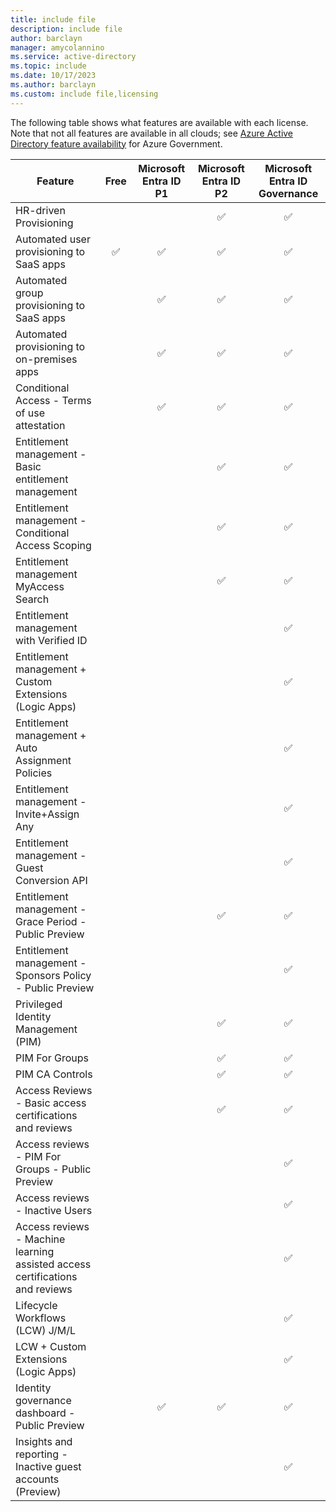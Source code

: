 ```yaml
---
title: include file
description: include file
author: barclayn
manager: amycolannino
ms.service: active-directory
ms.topic: include
ms.date: 10/17/2023
ms.author: barclayn
ms.custom: include file,licensing
---
```


The following table shows what features are available with each license.  Note that not all features are available in all clouds; see [Azure Active Directory feature availability](../identity/authentication/feature-availability.md) for Azure Government.

|Feature|Free|Microsoft Entra ID P1|Microsoft Entra ID P2|Microsoft Entra ID Governance|
|-----|:-----:|:-----:|:-----:|:-----:| 
|HR-driven Provisioning||| :white_check_mark: | :white_check_mark: |
|Automated user provisioning to SaaS apps| :white_check_mark: | :white_check_mark: | :white_check_mark: | :white_check_mark: |	 
|Automated group provisioning to SaaS apps|| :white_check_mark: | :white_check_mark: | :white_check_mark: |	 
|Automated provisioning to on-premises apps|| :white_check_mark: | :white_check_mark: | :white_check_mark: |
|Conditional Access - Terms of use attestation|| :white_check_mark: | :white_check_mark:| :white_check_mark: | 
|Entitlement management - Basic entitlement management||| :white_check_mark: | :white_check_mark: |  
|Entitlement management - Conditional Access Scoping||| :white_check_mark: | :white_check_mark: | 
|Entitlement management MyAccess Search||| :white_check_mark: | :white_check_mark: |  
|Entitlement management with Verified ID|||| :white_check_mark: |  
|Entitlement management + Custom Extensions (Logic Apps)|||| :white_check_mark: |  
|Entitlement management + Auto Assignment Policies|||| :white_check_mark: |   
|Entitlement management - Invite+Assign Any|||| :white_check_mark: | 
|Entitlement management - Guest Conversion API|||| :white_check_mark: | 
|Entitlement management - Grace Period - Public Preview||| :white_check_mark: | :white_check_mark: |  
|Entitlement management - Sponsors Policy - Public Preview|||| :white_check_mark: | 
|Privileged Identity Management (PIM)||| :white_check_mark: |:white_check_mark:| 
|PIM For Groups||| :white_check_mark: | :white_check_mark: | 
|PIM CA Controls||| :white_check_mark: | :white_check_mark: | 
|Access Reviews - Basic access certifications and reviews||| :white_check_mark: | :white_check_mark: | 
|Access reviews - PIM For Groups - Public Preview|||| :white_check_mark: | 
|Access reviews - Inactive Users|||| :white_check_mark: | 
|Access reviews - Machine learning assisted access certifications and reviews|||| :white_check_mark: | 
|Lifecycle Workflows (LCW) J/M/L||||:white_check_mark:|
|LCW + Custom Extensions (Logic Apps)|||| :white_check_mark: |   
|Identity governance dashboard - Public Preview|| :white_check_mark: | :white_check_mark: | :white_check_mark: |
|Insights and reporting - Inactive guest accounts (Preview)|||| :white_check_mark: | 
